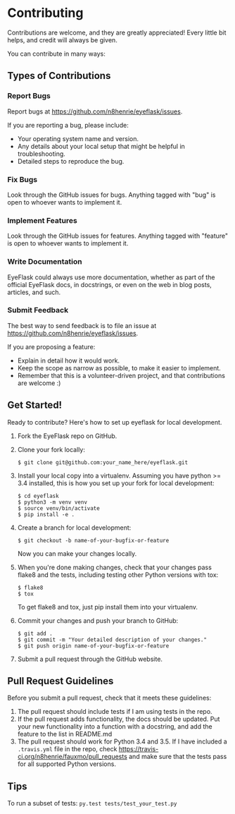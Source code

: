 # Contributing

Contributions are welcome, and they are greatly appreciated! Every
little bit helps, and credit will always be given.

You can contribute in many ways:

## Types of Contributions

### Report Bugs

Report bugs at <https://github.com/n8henrie/eyeflask/issues>.

If you are reporting a bug, please include:

-   Your operating system name and version.
-   Any details about your local setup that might be helpful in
    troubleshooting.
-   Detailed steps to reproduce the bug.

### Fix Bugs

Look through the GitHub issues for bugs. Anything tagged with "bug" is
open to whoever wants to implement it.

### Implement Features

Look through the GitHub issues for features. Anything tagged with
"feature" is open to whoever wants to implement it.

### Write Documentation

EyeFlask could always use more documentation,
whether as part of the official EyeFlask docs,
in docstrings, or even on the web in blog posts, articles, and such.

### Submit Feedback

The best way to send feedback is to file an issue at
<https://github.com/n8henrie/eyeflask/issues>.

If you are proposing a feature:

-   Explain in detail how it would work.
-   Keep the scope as narrow as possible, to make it easier to
    implement.
-   Remember that this is a volunteer-driven project, and that
    contributions are welcome :)

## Get Started!

Ready to contribute? Here's how to set up eyeflask
for local development.

1.  Fork the EyeFlask repo on GitHub.
1.  Clone your fork locally:

        $ git clone git@github.com:your_name_here/eyeflask.git

1.  Install your local copy into a virtualenv. Assuming you have
    python >= 3.4 installed, this is how you set up your fork for
    local development:

        $ cd eyeflask
        $ python3 -m venv venv
        $ source venv/bin/activate
        $ pip install -e .

1.  Create a branch for local development:

        $ git checkout -b name-of-your-bugfix-or-feature

    Now you can make your changes locally.

1.  When you're done making changes, check that your changes pass flake8
    and the tests, including testing other Python versions with tox:

        $ flake8
        $ tox

    To get flake8 and tox, just pip install them into your virtualenv.

1.  Commit your changes and push your branch to GitHub:

        $ git add .
        $ git commit -m "Your detailed description of your changes."
        $ git push origin name-of-your-bugfix-or-feature

1.  Submit a pull request through the GitHub website.

## Pull Request Guidelines

Before you submit a pull request, check that it meets these guidelines:

1.  The pull request should include tests if I am using tests in the repo.
1.  If the pull request adds functionality, the docs should be updated.
    Put your new functionality into a function with a docstring, and add
    the feature to the list in README.md
1.  The pull request should work for Python 3.4 and 3.5. If I have included a
    `.travis.yml` file in the repo, check
    <https://travis-ci.org/n8henrie/fauxmo/pull_requests> and make sure that
    the tests pass for all supported Python versions.

## Tips

To run a subset of tests: `py.test tests/test_your_test.py`
